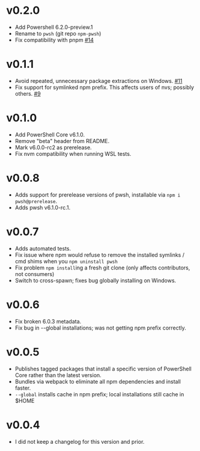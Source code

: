 # v0.2.0

* Add Powershell 6.2.0-preview.1
* Rename to `pwsh` (git repo `npm-pwsh`)
* Fix compatibility with pnpm [#14](https://github.com/cspotcode/npm-pwsh/issues/14)

# v0.1.1

* Avoid repeated, unnecessary package extractions on Windows.  [#11](https://github.com/cspotcode/npm-pwsh/issues/11)
* Fix support for symlinked npm prefix.  This affects users of nvs; possibly others.  [#9](https://github.com/cspotcode/npm-pwsh/issues/9)

# v0.1.0

* Add PowerShell Core v6.1.0.
* Remove "beta" header from README.
* Mark v6.0.0-rc2 as prerelease.
* Fix nvm compatibility when running WSL tests.

# v0.0.8

* Adds support for prerelease versions of pwsh, installable via `npm i pwsh@prerelease`.
* Adds pwsh v6.1.0-rc.1.

# v0.0.7

* Adds automated tests.
* Fix issue where npm would refuse to remove the installed symlinks / cmd shims when you `npm uninstall pwsh`
* Fix problem `npm install`ing a fresh git clone (only affects contributors, not consumers)
* Switch to cross-spawn; fixes bug globally installing on Windows.

# v0.0.6

* Fix broken 6.0.3 metadata.
* Fix bug in --global installations; was not getting npm prefix correctly.

# v0.0.5

* Publishes tagged packages that install a specific version of PowerShell Core rather than the latest version.
* Bundles via webpack to eliminate all npm dependencies and install faster.
* `--global` installs cache in npm prefix; local installations still cache in $HOME

# v0.0.4

* I did not keep a changelog for this version and prior.
